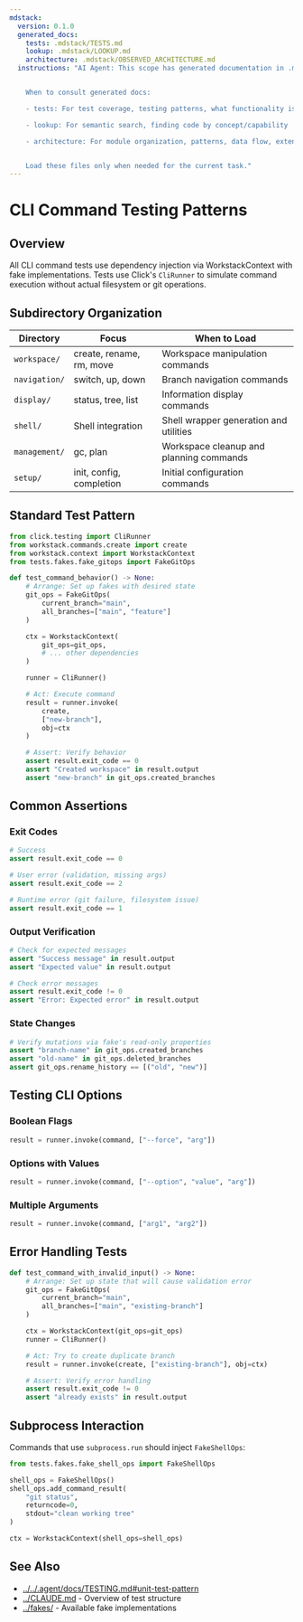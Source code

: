 ```yaml
---
mdstack:
  version: 0.1.0
  generated_docs:
    tests: .mdstack/TESTS.md
    lookup: .mdstack/LOOKUP.md
    architecture: .mdstack/OBSERVED_ARCHITECTURE.md
  instructions: "AI Agent: This scope has generated documentation in .mdstack/


    When to consult generated docs:

    - tests: For test coverage, testing patterns, what functionality is validated

    - lookup: For semantic search, finding code by concept/capability

    - architecture: For module organization, patterns, data flow, extension points


    Load these files only when needed for the current task."
---
```


# CLI Command Testing Patterns

## Overview

All CLI command tests use dependency injection via WorkstackContext with fake implementations. Tests use Click's `CliRunner` to simulate command execution without actual filesystem or git operations.

## Subdirectory Organization

| Directory     | Focus                    | When to Load                            |
| ------------- | ------------------------ | --------------------------------------- |
| `workspace/`  | create, rename, rm, move | Workspace manipulation commands         |
| `navigation/` | switch, up, down         | Branch navigation commands              |
| `display/`    | status, tree, list       | Information display commands            |
| `shell/`      | Shell integration        | Shell wrapper generation and utilities  |
| `management/` | gc, plan                 | Workspace cleanup and planning commands |
| `setup/`      | init, config, completion | Initial configuration commands          |

## Standard Test Pattern

```python
from click.testing import CliRunner
from workstack.commands.create import create
from workstack.context import WorkstackContext
from tests.fakes.fake_gitops import FakeGitOps

def test_command_behavior() -> None:
    # Arrange: Set up fakes with desired state
    git_ops = FakeGitOps(
        current_branch="main",
        all_branches=["main", "feature"]
    )

    ctx = WorkstackContext(
        git_ops=git_ops,
        # ... other dependencies
    )

    runner = CliRunner()

    # Act: Execute command
    result = runner.invoke(
        create,
        ["new-branch"],
        obj=ctx
    )

    # Assert: Verify behavior
    assert result.exit_code == 0
    assert "Created workspace" in result.output
    assert "new-branch" in git_ops.created_branches
```

## Common Assertions

### Exit Codes

```python
# Success
assert result.exit_code == 0

# User error (validation, missing args)
assert result.exit_code == 2

# Runtime error (git failure, filesystem issue)
assert result.exit_code == 1
```

### Output Verification

```python
# Check for expected messages
assert "Success message" in result.output
assert "Expected value" in result.output

# Check error messages
assert result.exit_code != 0
assert "Error: Expected error" in result.output
```

### State Changes

```python
# Verify mutations via fake's read-only properties
assert "branch-name" in git_ops.created_branches
assert "old-name" in git_ops.deleted_branches
assert git_ops.rename_history == [("old", "new")]
```

## Testing CLI Options

### Boolean Flags

```python
result = runner.invoke(command, ["--force", "arg"])
```

### Options with Values

```python
result = runner.invoke(command, ["--option", "value", "arg"])
```

### Multiple Arguments

```python
result = runner.invoke(command, ["arg1", "arg2"])
```

## Error Handling Tests

```python
def test_command_with_invalid_input() -> None:
    # Arrange: Set up state that will cause validation error
    git_ops = FakeGitOps(
        current_branch="main",
        all_branches=["main", "existing-branch"]
    )

    ctx = WorkstackContext(git_ops=git_ops)
    runner = CliRunner()

    # Act: Try to create duplicate branch
    result = runner.invoke(create, ["existing-branch"], obj=ctx)

    # Assert: Verify error handling
    assert result.exit_code != 0
    assert "already exists" in result.output
```

## Subprocess Interaction

Commands that use `subprocess.run` should inject `FakeShellOps`:

```python
from tests.fakes.fake_shell_ops import FakeShellOps

shell_ops = FakeShellOps()
shell_ops.add_command_result(
    "git status",
    returncode=0,
    stdout="clean working tree"
)

ctx = WorkstackContext(shell_ops=shell_ops)
```

## See Also

- [../../.agent/docs/TESTING.md#unit-test-pattern](../../.agent/docs/TESTING.md#unit-test-pattern)
- [../CLAUDE.md](../CLAUDE.md) - Overview of test structure
- [../fakes/](../fakes/) - Available fake implementations
